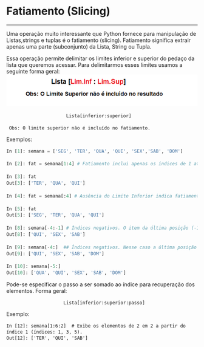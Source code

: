# Fatiamento (Slicing)
---

Uma operação muito interessante que Python fornece para manipulação de Listas,strings e tuplas é o fatiamento (slicing). Fatiamento significa extrair apenas uma parte (subconjunto) da Lista, String ou Tupla. 

Essa operação permite delimitar os limites inferior e superior do pedaço da lista que queremos acessar. Para delimitarmos esses limites usamos a seguinte forma geral:
![funcao](/imagens/slice.png)
```
                      Lista[inferior:superior]
                      
 Obs: O limite superior não é incluído no fatiamento.
```
Exemplos:
``` python
In [1]: semana = ['SEG', 'TER', 'QUA', 'QUI', 'SEX','SAB', 'DOM']

In [2]: fat = semana[1:4] # Fatiamento inclui apenas os índices de 1 até 3

In [3]: fat
Out[3]: ['TER', 'QUA', 'QUI']

In [4]: fat = semana[:4] # Ausência do Limite Inferior indica fatiamento a partir do primeiro elemento 

In [5]: fat
Out[5]: ['SEG', 'TER', 'QUA', 'QUI']

In [8]: semana[-4:-1] # Índices negativos. O item da última posição (-1) não é exibido
Out[8]: ['QUI', 'SEX', 'SAB']

In [9]: semana[-4:]  ## Índices negativos. Nesse caso a última posição (-1) é exibida.
Out[9]: ['QUI', 'SEX', 'SAB', 'DOM']

In [10]: semana[-5:]
Out[10]: ['QUA', 'QUI', 'SEX', 'SAB', 'DOM']
```
Pode-se especificar o passo a ser somado ao índice para recuperação dos elementos. Forma geral:
```
                     Lista[inferior:superior:passo]
```
Exemplo:
```
In [12]: semana[1:6:2]  # Exibe os elementos de 2 em 2 a partir do índice 1 (índices: 1, 3, 5).
Out[12]: ['TER', 'QUI', 'SAB']
```
